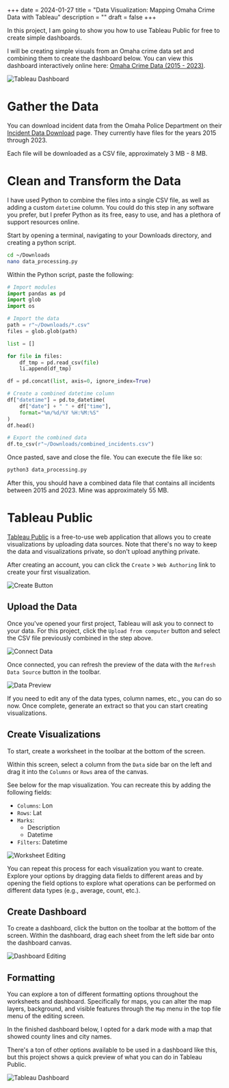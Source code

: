 +++
date = 2024-01-27
title = "Data Visualization: Mapping Omaha Crime Data with Tableau"
description = ""
draft = false
+++

In this project, I am going to show you how to use Tableau Public for free to
create simple dashboards.

I will be creating simple visuals from an Omaha crime data set and combining
them to create the dashboard below. You can view this dashboard interactively
online here: [Omaha Crime Data (2015 -
2023)](https://public.tableau.com/app/profile/c.c7042/viz/OmahaCrimeData2015-2023/OmahaCrimeData2015-2023#1).

![Tableau
Dashboard](https://img.cleberg.net/blog/20240127-tableau-dashboard/dashboard.png)

# Gather the Data

You can download incident data from the Omaha Police Department on their
[Incident Data
Download](https://police.cityofomaha.org/crime-information/incident-data-download)
page. They currently have files for the years 2015 through 2023.

Each file will be downloaded as a CSV file, approximately 3 MB - 8 MB.

# Clean and Transform the Data

I have used Python to combine the files into a single CSV file, as well as
adding a custom `datetime` column. You could do this step in any software you
prefer, but I prefer Python as its free, easy to use, and has a plethora of
support resources online.

Start by opening a terminal, navigating to your Downloads directory, and
creating a python script.

```sh
cd ~/Downloads
nano data_processing.py
```

Within the Python script, paste the following:

```python
# Import modules
import pandas as pd
import glob
import os

# Import the data
path = r"~/Downloads/*.csv"
files = glob.glob(path)

list = []

for file in files:
    df_tmp = pd.read_csv(file)
    li.append(df_tmp)

df = pd.concat(list, axis=0, ignore_index=True)

# Create a combined datetime column
df["datetime"] = pd.to_datetime(
    df["date"] + " " + df["time"],
    format="%m/%d/%Y %H:%M:%S"
)
df.head()

# Export the combined data
df.to_csv(r"~/Downloads/combined_incidents.csv")
```

Once pasted, save and close the file. You can execute the file like so:

```sh
python3 data_processing.py
```

After this, you should have a combined data file that contains all incidents
between 2015 and 2023. Mine was approximately 55 MB.

# Tableau Public

[Tableau Public](https://public.tableau.com/) is a free-to-use web application
that allows you to create visualizations by uploading data sources. Note that
there's no way to keep the data and visualizations private, so don't upload
anything private.

After creating an account, you can click the `Create` > `Web Authoring` link to
create your first visualization.

![Create
Button](https://img.cleberg.net/blog/20240127-tableau-dashboard/create_button.png)

## Upload the Data

Once you've opened your first project, Tableau will ask you to connect to your
data. For this project, click the `Upload from computer` button and select the
CSV file previously combined in the step above.

![Connect
Data](https://img.cleberg.net/blog/20240127-tableau-dashboard/connect_data.png)

Once connected, you can refresh the preview of the data with the `Refresh Data
Source` button in the toolbar.

![Data
Preview](https://img.cleberg.net/blog/20240127-tableau-dashboard/data_preview.png)

If you need to edit any of the data types, column names, etc., you can do so
now. Once complete, generate an extract so that you can start creating
visualizations.

## Create Visualizations

To start, create a worksheet in the toolbar at the bottom of the screen.

Within this screen, select a column from the `Data` side bar on the left and
drag it into the `Columns` or `Rows` area of the canvas.

See below for the map visualization. You can recreate this by adding the
following fields:

-   `Columns`: Lon
-   `Rows`: Lat
-   `Marks`:
    -   Description
    -   Datetime
-   `Filters`: Datetime

![Worksheet
Editing](https://img.cleberg.net/blog/20240127-tableau-dashboard/worksheet_edit.png)

You can repeat this process for each visualization you want to create. Explore
your options by dragging data fields to different areas and by opening the field
options to explore what operations can be performed on different data types
(e.g., average, count, etc.).

## Create Dashboard

To create a dashboard, click the button on the toolbar at the bottom of the
screen. Within the dashboard, drag each sheet from the left side bar onto the
dashboard canvas.

![Dashboard
Editing](https://img.cleberg.net/blog/20240127-tableau-dashboard/dashboard_edit.png)

## Formatting

You can explore a ton of different formatting options throughout the worksheets
and dashboard. Specifically for maps, you can alter the map layers, background,
and visible features through the `Map` menu in the top file menu of the editing
screen.

In the finished dashboard below, I opted for a dark mode with a map that showed
county lines and city names.

There's a ton of other options available to be used in a dashboard like this,
but this project shows a quick preview of what you can do in Tableau Public.

![Tableau
Dashboard](https://img.cleberg.net/blog/20240127-tableau-dashboard/dashboard.png)
